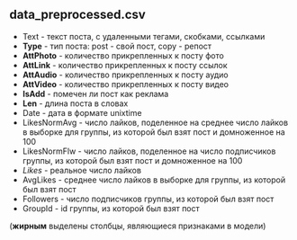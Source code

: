 ## data_preprocessed.csv
+ Text - текст поста, с удаленными тегами, скобками, ссылками
+ **Type**	- тип поста: post - свой пост, copy - репост
+ **AttPhoto**	- количество прикрепленных к посту фото
+ **AttLink**	- количество прикрепленных к посту ссылок
+ **AttAudio**	- количество прикрепленных к посту аудио
+ **AttVideo**	- количество прикрепленных к посту видео
+ **IsAdd**	- помечен ли пост как реклама 
+ **Len**	- длина поста в словах
+ Date - дата в формате unixtime
+ LikesNormAvg	- число лайков, поделенное на среднее число лайков в выборке для группы, из которой был взят пост и домноженное на 100
+ LikesNormFlw	- число лайков, поделенное на число подписчиков группы, из которой был взят пост и домноженное на 100
+ *Likes*	- реальное число лайков
+ AvgLikes	- среднее число лайков в выборке для группы, из которой был взят пост
+ Followers	- число подписчиков группы, из которой был взят пост
+ GroupId - id группы, из которой был взят пост

(**жирным** выделены столбцы, являющиеся признаками в модели)
